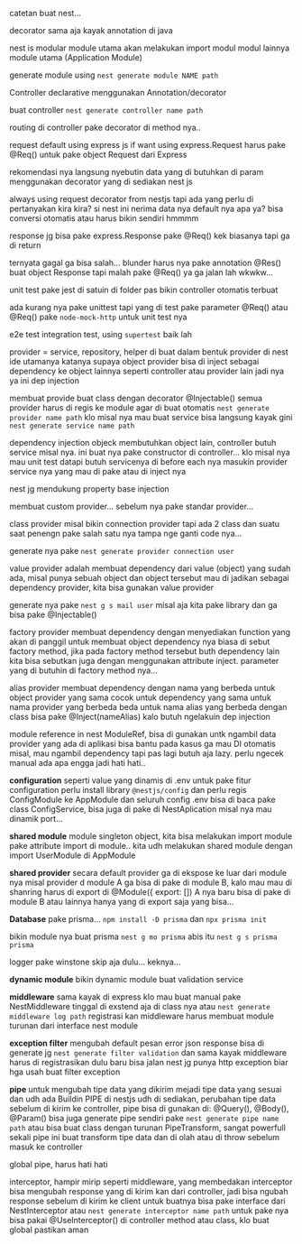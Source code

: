 catetan buat nest...

decorator sama aja kayak annotation di java

nest is modular module utama akan melakukan import modul modul lainnya module utama (Application Module)

generate module using `nest generate module NAME path`

Controller declarative menggunakan Annotation/decorator

buat controller `nest generate controller name path`

routing di controller pake decorator di method nya..

request default using express js if want using express.Request harus pake @Req() untuk pake object Request dari Express

rekomendasi nya langsung nyebutin data yang di butuhkan di param menggunakan decorator yang di sediakan nest js

always using request decorator from nestjs
tapi ada yang perlu di pertanyakan kira kira? si nest ini nerima data nya default nya apa ya? bisa conversi otomatis atau harus bikin sendiri hmmmm

response jg bisa pake express.Response pake @Req() kek biasanya tapi ga di return

ternyata gagal ga bisa salah... blunder harus nya pake annotation  @Res() buat object Response tapi malah pake @Req() ya ga jalan lah wkwkw...

unit test pake jest di satuin di folder pas bikin controller otomatis terbuat

ada kurang nya pake unittest tapi yang di test pake parameter @Req() atau @Req()
pake `node-mock-http` untuk unit test nya

e2e test integration test, using `supertest` baik lah

provider = service, repository, helper di buat dalam bentuk provider di nest
ide utamanya katanya supaya object provider bisa di inject sebagai dependency ke object lainnya seperti controller atau provider lain jadi nya ya ini dep injection

membuat provide buat class dengan decorator @Injectable() semua provider harus di regis
ke module agar di buat otomatis `nest generate provider name path` klo misal nya mau buat service bisa langsung kayak gini `nest generate service name path`

dependency injection objeck membutuhkan object lain, controller butuh service misal nya.
ini buat nya pake constructor di controller... klo misal nya mau unit test datapi butuh servicenya di before each nya masukin provider service nya yang mau di pake atau di inject nya

nest jg mendukung property base injection

membuat custom provider... sebelum nya pake standar provider...

class provider misal bikin connection provider tapi ada 2 class dan suatu saat penengn pake salah satu nya tampa nge ganti code nya...

generate nya pake `nest generate provider connection user`

value provider adalah membuat dependency dari value (object) yang sudah ada, misal punya sebuah object dan object tersebut mau di jadikan sebagai dependency provider, kita bisa gunakan value provider

generate nya pake `nest g s mail user` misal aja kita pake library dan ga bisa pake @Injectable()


factory provider membuat dependency dengan menyediakan function yang akan di panggil untuk membuat object dependency nya biasa di sebut factory method, jika pada factory method tersebut buth dependency lain kita bisa sebutkan juga dengan menggunakan attribute inject. parameter yang di butuhin di factory method nya...

alias provider membuat dependency dengan nama yang berbeda untuk object provider yang sama
cocok untuk dependency yang sama untuk nama provider yang berbeda beda untuk nama
alias yang berbeda dengan class bisa pake @Inject(nameAlias) kalo butuh ngelakuin
dep injection


module reference in nest ModuleRef, bisa di gunakan untk ngambil data provider yang 
ada di aplikasi bisa bantu pada kasus ga mau DI otomatis misal, mau ngambil dependency 
tapi pas lagi butuh aja lazy. perlu ngecek manual ada apa engga jadi hati hati..

**configuration** seperti value yang dinamis di .env untuk pake fitur configuration
perlu install library `@nestjs/config` dan perlu regis ConfigModule ke AppModule
dan seluruh config .env bisa di baca pake class ConfigService, 
bisa juga di pake di NestAplication misal nya mau dinamik port...


**shared module** module singleton object, kita bisa melakukan import module pake
attribute import di module.. kita udh melakukan shared module dengan import UserModule di AppModule

**shared provider** secara default provider ga di ekspose ke luar dari module nya
misal provider d module A ga bisa di pake di module B, kalo mau mau di shanring harus
di export di @Module({ export: []) A nya baru bisa di pake di module B atau lainnya
hanya yang di export saja yang bisa...

**Database** pake prisma... `npm install -D prisma` dan `npx prisma init`

bikin module nya buat prisma `nest g mo prisma` abis itu `nest g s prisma prisma`

logger pake winstone skip aja dulu... keknya...

**dynamic module** bikin dynamic module buat validation service

**middleware** sama kayak di express klo mau buat manual pake NestMiddleware 
tinggal di exstend aja di class nya atau `nest generate middleware log path`
registrasi kan middleware harus membuat module turunan dari interface nest module

**exception filter** mengubah default pesan error json response bisa di generate jg
`nest generate filter validation` dan sama kayak middleware harus di registrasikan dulu baru bisa jalan
nest jg punya http exception biar hga usah buat filter exception


**pipe** untuk mengubah tipe data yang dikirim mejadi tipe data yang sesuai dan udh ada Buildin PIPE di nestjs udh di sediakan, perubahan tipe data sebelum
di kirim ke controller, pipe bisa di gunakan di: @Query(), @Body(), @Param()
bisa juga generate pipe sendiri pake `nest generate pipe name path`
atau bisa buat class dengan turunan PipeTransform, sangat powerfull sekali pipe ini buat
transform tipe data dan di olah atau di throw sebelum masuk ke controller

global pipe, harus hati hati


interceptor, hampir mirip seperti middleware, yang membedakan interceptor bisa mengubah
response yang di kirim kan dari controller, jadi bisa ngubah response sebelum
di kirim ke client
untuk buatnya bisa pake interface dari NestInterceptor atau `nest generate interceptor name path`
untuk pake nya bisa pakai @UseInterceptor() di controller method atau class, klo buat global pastikan aman

